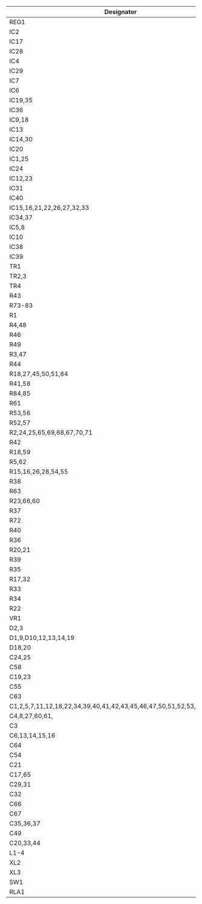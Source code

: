 | Designator | SubSystem | Description |
| ----------- | ----- | ----------- |
| REG1 | P | LM79L05 |
| IC2 | J | LM393 |
| IC17 | V | LM1889 |
| IC28 | V | LM318N |
| IC4 | J | 4050 |
| IC29 | V | 4053 |
| IC7 | C | 4069 |
| IC6 | J | 4529 |
| IC19,35 | V,R | 74LS00 |
| IC36 | C | 74LS02 |
| IC9,18 | V | 74LS20 |
| IC13 | V | 74LS32 |
| IC14,30 | V | 74LS74 |
| IC20 | R | 74LS273 |
| IC1,25 | C,R | 74LS244 |
| IC24 | V | 74LS390 |
| IC12,23 | V | 74LS393 |
| IC31 | V | 74LS123 |
| IC40 | C | 74LS138 |
| IC15,16,21,22,26,27,32,33 | R | 4164 |
| IC34,37 | R | 27C128 |
| IC5,8 | C | 6821 |
| IC10 | V | 6847 |
| IC38 | C | MC6809E |
| IC39 | C | SN74LS783/MC6883/SN74LS785 |
| TR1 | J | BC182 |
| TR2,3 | V | 2N2369 |
| TR4 | V | BC212 |
| R43 | V | 10 |
| R73-83 | C | 22 |
| R1 | J | 100 |
| R4,48 | V | 220 |
| R46 | V | 270 |
| R49 | V | 330 |
| R3,47 | V | 470 | 
| R44 | V | 680 |
| R18,27,45,50,51,64 | V,R | 1K |
| R41,58 | V | 1.2K |
| R84,85 | C | 1.5K |
| R61 | V | 1.8K |
| R53,56 | V | 2.7K |
| R52,57 | V | 3.3K |
| R2,24,25,65,69,68,67,70,71 | C |  4.7K |
| R42 | V | 5.6K | 
| R18,59 | J,V | 6.8K |
| R5,62 | V | 8.2K |
| R15,16,26,28,54,55 | C | 10K |
| R38 | J | 10K 1% |
| R63 | V | 12K |
| R23,66,60 | C | 15K |
| R37 | J | 20K 1% |
| R72 | ? | 22K |
| R40 | J | 33K |
| R36 | J | 40.2K 1% |
| R20,21 | J | 56K |
| R39 | J | 68K |
| R35 | J | 80.6K 1% |
| R17,32 | C,J | 100K |
| R33 | J | 160K |
| R34 | J | 330K |
| R22 | J | 1.5M |
| VR1 | V | 10K POT |
| D2,3 | J | BZX61 Zenner |
| D1,9,D10,12,13,14,19 | C | 1N914 |
| D18,20 | C | 1N3592 |
| C24,25 | C | 1uF Electro
| C58 | C | 4.7uF Electro |
| C19,23 | C | 10uF Electro |
| C55 | C | 33uF 16v Electro |
| C63 | C | 100uF 16v Electro |
| C1,2,5,7,11,12,18,22,34,39,40,41,42,43,45,46,47,50,51,52,53,56,57,68,69 | C | .01uF |
| C4,8,27,60,61, | C | .1 uF |
| C3 | J | .002uF |
| C6,13,14,15,16 | J | .02uF |
| C64 | C | 4.7uF |
| C54 | C | 330pF |
| C21 | V | 3.3pF |
| C17,65 | J,C | 22pF |
| C29,31 | V | 33pF |
| C32 | V | 2-22pF Var |
| C66 | C | 68pF |
| C67 | C | 47pF |
| C35,36,37 | V | 180pF |
| C49 | ? | 4.7pF |
| C20,33,44 | 4.7uF Tant |
| L1-4 | J | 3.3uH |
| XL2 | V | 4.433619MHz | 
| XL3 | C | 14.218MHz | 
| SW1 | C | Reset Switch |
| RLA1 | J | SPDT Relay | 
